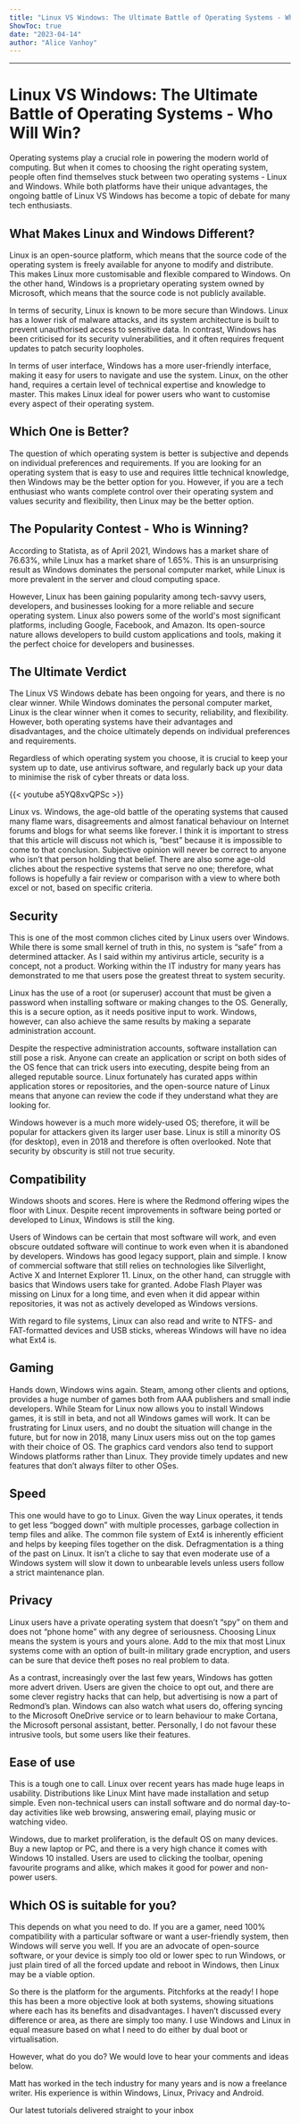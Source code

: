 ```yaml
---
title: "Linux VS Windows: The Ultimate Battle of Operating Systems - Who Will Win?"
ShowToc: true 
date: "2023-04-14"
author: "Alice Vanhoy"
---
```

*****
# Linux VS Windows: The Ultimate Battle of Operating Systems - Who Will Win?

Operating systems play a crucial role in powering the modern world of computing. But when it comes to choosing the right operating system, people often find themselves stuck between two operating systems - Linux and Windows. While both platforms have their unique advantages, the ongoing battle of Linux VS Windows has become a topic of debate for many tech enthusiasts.

## What Makes Linux and Windows Different?

Linux is an open-source platform, which means that the source code of the operating system is freely available for anyone to modify and distribute. This makes Linux more customisable and flexible compared to Windows. On the other hand, Windows is a proprietary operating system owned by Microsoft, which means that the source code is not publicly available.

In terms of security, Linux is known to be more secure than Windows. Linux has a lower risk of malware attacks, and its system architecture is built to prevent unauthorised access to sensitive data. In contrast, Windows has been criticised for its security vulnerabilities, and it often requires frequent updates to patch security loopholes.

In terms of user interface, Windows has a more user-friendly interface, making it easy for users to navigate and use the system. Linux, on the other hand, requires a certain level of technical expertise and knowledge to master. This makes Linux ideal for power users who want to customise every aspect of their operating system.

## Which One is Better?

The question of which operating system is better is subjective and depends on individual preferences and requirements. If you are looking for an operating system that is easy to use and requires little technical knowledge, then Windows may be the better option for you. However, if you are a tech enthusiast who wants complete control over their operating system and values security and flexibility, then Linux may be the better option.

## The Popularity Contest - Who is Winning?

According to Statista, as of April 2021, Windows has a market share of 76.63%, while Linux has a market share of 1.65%. This is an unsurprising result as Windows dominates the personal computer market, while Linux is more prevalent in the server and cloud computing space.

However, Linux has been gaining popularity among tech-savvy users, developers, and businesses looking for a more reliable and secure operating system. Linux also powers some of the world's most significant platforms, including Google, Facebook, and Amazon. Its open-source nature allows developers to build custom applications and tools, making it the perfect choice for developers and businesses.

## The Ultimate Verdict

The Linux VS Windows debate has been ongoing for years, and there is no clear winner. While Windows dominates the personal computer market, Linux is the clear winner when it comes to security, reliability, and flexibility. However, both operating systems have their advantages and disadvantages, and the choice ultimately depends on individual preferences and requirements.

Regardless of which operating system you choose, it is crucial to keep your system up to date, use antivirus software, and regularly back up your data to minimise the risk of cyber threats or data loss.

{{< youtube a5YQ8xvQPSc >}} 



Linux vs. Windows, the age-old battle of the operating systems that caused many flame wars, disagreements and almost fanatical behaviour on Internet forums and blogs for what seems like forever. I think it is important to stress that this article will discuss not which is, “best” because it is impossible to come to that conclusion. Subjective opinion will never be correct to anyone who isn’t that person holding that belief. There are also some age-old cliches about the respective systems that serve no one; therefore, what follows is hopefully a fair review or comparison with a view to where both excel or not, based on specific criteria.
 
## Security
 
This is one of the most common cliches cited by Linux users over Windows. While there is some small kernel of truth in this, no system is “safe” from a determined attacker. As I said within my antivirus article, security is a concept, not a product. Working within the IT industry for many years has demonstrated to me that users pose the greatest threat to system security.
 

 
Linux has the use of a root (or superuser) account that must be given a password when installing software or making changes to the OS. Generally, this is a secure option, as it needs positive input to work. Windows, however, can also achieve the same results by making a separate administration account.
 
Despite the respective administration accounts, software installation can still pose a risk. Anyone can create an application or script on both sides of the OS fence that can trick users into executing, despite being from an alleged reputable source. Linux fortunately has curated apps within application stores or repositories, and the open-source nature of Linux means that anyone can review the code if they understand what they are looking for.
 
Windows however is a much more widely-used OS; therefore, it will be popular for attackers given its larger user base. Linux is still a minority OS (for desktop), even in 2018 and therefore is often overlooked. Note that security by obscurity is still not true security.
 
## Compatibility
 
Windows shoots and scores. Here is where the Redmond offering wipes the floor with Linux. Despite recent improvements in software being ported or developed to Linux, Windows is still the king.
 
Users of Windows can be certain that most software will work, and even obscure outdated software will continue to work even when it is abandoned by developers. Windows has good legacy support, plain and simple. I know of commercial software that still relies on technologies like Silverlight, Active X and Internet Explorer 11. Linux, on the other hand, can struggle with basics that Windows users take for granted. Adobe Flash Player was missing on Linux for a long time, and even when it did appear within repositories, it was not as actively developed as Windows versions.
 
With regard to file systems, Linux can also read and write to NTFS- and FAT-formatted devices and USB sticks, whereas Windows will have no idea what Ext4 is.
 
## Gaming
 
Hands down, Windows wins again. Steam, among other clients and options, provides a huge number of games both from AAA publishers and small indie developers. While Steam for Linux now allows you to install Windows games, it is still in beta, and not all Windows games will work. It can be frustrating for Linux users, and no doubt the situation will change in the future, but for now in 2018, many Linux users miss out on the top games with their choice of OS. The graphics card vendors also tend to support Windows platforms rather than Linux. They provide timely updates and new features that don’t always filter to other OSes.
 
## Speed
 
This one would have to go to Linux. Given the way Linux operates, it tends to get less “bogged down” with multiple processes, garbage collection in temp files and alike. The common file system of Ext4 is inherently efficient and helps by keeping files together on the disk. Defragmentation is a thing of the past on Linux. It isn’t a cliche to say that even moderate use of a Windows system will slow it down to unbearable levels unless users follow a strict maintenance plan.
 
## Privacy
 
Linux users have a private operating system that doesn’t “spy” on them and does not “phone home” with any degree of seriousness. Choosing Linux means the system is yours and yours alone. Add to the mix that most Linux systems come with an option of built-in military grade encryption, and users can be sure that device theft poses no real problem to data.
 
As a contrast, increasingly over the last few years, Windows has gotten more advert driven. Users are given the choice to opt out, and there are some clever registry hacks that can help, but advertising is now a part of Redmond’s plan. Windows can also watch what users do, offering syncing to the Microsoft OneDrive service or to learn behaviour to make Cortana, the Microsoft personal assistant, better. Personally, I do not favour these intrusive tools, but some users like their features.
 
## Ease of use
 
This is a tough one to call. Linux over recent years has made huge leaps in usability. Distributions like Linux Mint have made installation and setup simple. Even non-technical users can install software and do normal day-to-day activities like web browsing, answering email, playing music or watching video.
 
Windows, due to market proliferation, is the default OS on many devices. Buy a new laptop or PC, and there is a very high chance it comes with Windows 10 installed. Users are used to clicking the toolbar, opening favourite programs and alike, which makes it good for power and non-power users.
 
## Which OS is suitable for you?
 
This depends on what you need to do. If you are a gamer, need 100% compatibility with a particular software or want a user-friendly system, then Windows will serve you well. If you are an advocate of open-source software, or your device is simply too old or lower spec to run Windows, or just plain tired of all the forced update and reboot in Windows, then Linux may be a viable option.
 
So there is the platform for the arguments. Pitchforks at the ready! I hope this has been a more objective look at both systems, showing situations where each has its benefits and disadvantages. I haven’t discussed every difference or area, as there are simply too many. I use Windows and Linux in equal measure based on what I need to do either by dual boot or virtualisation.
 
However, what do you do? We would love to hear your comments and ideas below.
 
Matt has worked in the tech industry for many years and is now a freelance writer. His experience is within Windows, Linux, Privacy and Android.
 
Our latest tutorials delivered straight to your inbox



